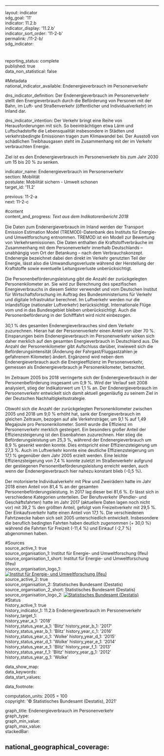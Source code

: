 ---

layout: indicator    
sdg_goal: '11'    
indicator: 11.2.b    
indicator_display: '11.2.b'    
indicator_sort_order: '11-2-b'    
permalink: /11-2-b/    
sdg_indicator:     

#    
reporting_status: complete    
published: true    
data_non_statistical: false    


#Metadata    
national_indicator_available: Endenergieverbrauch im Personenverkehr    
    
dns_indicator_definition: Der Endenergieverbrauch im Personenverkehr stellt den Energieverbrauch durch die Beförderung von Personen mit der Bahn, im Luft- und Straßenverkehr (öffentlicher und Individualverkehr) im Inland dar.    
    
dns_indicator_intention: Der Verkehr bringt eine Reihe von Herausforderungen mit sich. So beeinträchtigen etwa Lärm und Luftschadstoffe die Lebensqualität insbesondere in Städten und verkehrsbedingte Emissionen tragen zum Klimawandel bei. Der Ausstoß von schädlichen Treibhausgasen steht im Zusammenhang mit der im Verkehr verbrauchten Energie.<br><br>Ziel ist es den Endenergieverbrauch im Personenverkehr bis zum Jahr 2030 um 15 bis 20 % zu senken.     
    
indicator_name: Endenergieverbrauch im Personenverkehr    
section: Mobilität    
postulate: Mobilität sichern - Umwelt schonen    
target_id: '11.2'    
    
previous: 11-2-a    
next: 11-2-c    
    
#content    
content_and_progress: <i> Text aus dem Indikatorenbericht 2018</i><br><br>Die Daten zum Endenergieverbrauch im Inland werden der Transport Emission Estimation Model (TREMOD)-Datenbank des Instituts für Energie- und Umweltforschung entnommen. TREMOD ist ein Modell zur Bewertung von Verkehrsemissionen. Die Daten enthalten die Kraftstoffverbräuche im Zusammenhang mit dem Personenverkehr innerhalb Deutschlands – unabhängig vom Ort der Betankung – nach dem Verbrauchskonzept. Endenergie bezeichnet dabei den direkt im Verkehr genutzten Teil der Energie, lässt also die Umwandlungsverluste während der Herstellung der Kraftstoffe sowie eventuelle Leitungsverluste unberücksichtigt.<br><br>Die Personenbeförderungsleistung gibt die Anzahl der zurückgelegten Personenkilometer an. Sie wird zur Berechnung des spezifischen Energieverbrauchs in diesem Sektor verwendet und vom Deutschen Institut für Wirtschaftsforschung im Auftrag des Bundesministeriums für Verkehr und digitale Infrastruktur berechnet. Im Luftverkehr werden nur die Inlandsflüge (nationaler Luftverkehr) berücksichtigt. Internationale Flüge vom und in das Bundesgebiet bleiben unberücksichtigt. Auch die Personenbeförderung in der Schifffahrt wird nicht einbezogen.<br><br>30,1 % des gesamten Endenergieverbrauches sind dem Verkehr zuzurechnen. Hieran hat der Personenverkehr einen Anteil von über 70 %. Einsparungen beim Endenergieverbrauch im Personenverkehr wirken sich daher merklich auf den gesamten Energieverbrauch in Deutschland aus. Die Anzahl der Personenkilometer gibt Aufschluss darüber, inwieweit sich die Beförderungsintensität (Änderung der Fahrgast/Fluggastzahlen je gefahrenem Kilometer) ändert. Ergänzend wird neben dem Endenergieverbrauch auch die Energieeffizienz im Personenverkehr, gemessen als Endenergieverbrauch je Personenkilometer, betrachtet.<br><br>Im Zeitraum 2005 bis 2018 verringerte sich der Endenergieverbrauch in der Personenbeförderung insgesamt um 0,9 %. Wird der Verlauf seit 2008 analysiert, stieg der Indikatorwert um 1,1 % an. Der Endenergieverbrauch im Personenverkehr entwickelt sich damit aktuell gegenläufig zu seinem Ziel in der Deutschen Nachhaltigkeitsstrategie.<br><br>Obwohl sich die Anzahl der zurückgelegten Personenkilometer zwischen 2005 und 2018 um 9,0 % erhöht hat, sank der Energieverbrauch im gleichen Zeitraum, bezogen auf alle Verkehrsträger, um 9,1 % auf 1,49 Megajoule pro Personenkilometer. Somit wurde die Effizienz im Personenverkehr merklich gesteigert. Ein besonders großer Anteil der Effizienzsteigerung ist den Eisenbahnen zuzurechnen. Hier stieg die Beförderungsleistung um 25,3 %, während der Endenergieverbrauch um 8,9 % gesenkt werden konnte. Dies entspricht einer Effizienzsteigerung um 27,3 %. Auch im Luftverkehr konnte eine deutliche Effizienzsteigerung um 17,1 % gegenüber dem Jahr 2005 erzielt werden. Eine leichte Effizienzsteigerung von 7,4 % konnte zuletzt im Straßenverkehr aufgrund der gestiegenen Personentbeförderungsleistung erreicht werden, auch wenn der Endenergieverbrauch hier nahezu konstant blieb (-0,5 %).<br><br>Der motorisierte Individualverkehr mit Pkw und Zweirädern hatte im Jahr 2018 einen Anteil von 81,4 % an der gesamten Personenbeförderungsleistung. In 2017 lag dieser bei 81,6 %. Er lässt sich in verschiedene Kategorien unterteilen. Der Berufsverkehr (Pendler- und Geschäftsfahrten) hatte im Jahr 2017 (aktuellere Daten lagen noch nicht vor) mit 39,2 % den größten Anteil, gefolgt vom Freizeitverkehr mit 29,5 %. Der Einkaufsverkehr hatte einen Anteil von 17,1 %. Die verschiedenen Fahrtzwecke haben sich seit 2005 unterschiedlich entwickelt. Insbesondere die beruflich bedingten Fahrten haben deutlich zugenommen (+ 30,0 %) während die Fahrten für Freizeit (-11,4 %) und Einkauf (-2,7 %) abgenommen haben.    
    
#Sources    
source_active_1: true                
source_organisation_1: Institut für Energie- und Umweltforschung (Ifeu)                
source_organisation_1_short: Institut für Energie- und Umweltforschung (Ifeu)                
source_organisation_logo_1: <a href="https://www.ifeu.de/"><img src="https://g205sdgs.github.io/sdg-indicators/public/logos/ifeu.png" alt=" Institut für Energie- und Umweltforschung (Ifeu)" title="Klicken Sie hier um zu der Homepage der Organisation zu gelangen" /></a>                
source_active_2: true                
source_organisation_2: Statistisches Bundesamt (Destatis)                
source_organisation_2_short: Statistisches Bundesamt (Destatis)                
source_organisation_logo_2: <a href="https://www.destatis.de/DE/Home/_inhalt.html"><img src="https://g205sdgs.github.io/sdg-indicators/public/logos/destatis.png" alt=" Statistisches Bundesamt (Destatis)" title="Klicken Sie hier um zu der Homepage der Organisation zu gelangen" /></a>                    
#Status    
history_active_1: true                
history_indicator_1: 11.2.b Endenergieverbrauch im Personenverkehr                
history_target_1:  
history_year_a_1: '2018'                        
history_status_year_a_1: 'Blitz'
history_year_b_1: '2017'                        
history_status_year_b_1: 'Blitz'
history_year_c_1: '2016'                        
history_status_year_c_1: 'Wolke'
history_year_d_1: '2015'                        
history_status_year_d_1: 'Wolke'
history_year_e_1: '2014'                        
history_status_year_e_1: 'Blitz'
history_year_f_1: '2013'                        
history_status_year_f_1: 'Blitz'
history_year_g_1: '2012'                        
history_status_year_g_1: 'Wolke'    

data_show_map:     
data_keywords:    
data_start_values:     
    
data_footnote:     
    
computation_units: 2005 = 100    
copyright: '&copy; Statistisches Bundesamt (Destatis), 2021'
    
graph_title: Endenergieverbrauch im Personenverkehr    
graph_type:     
graph_min_value:     
graph_max_value:     
stackedBar:    

national_geographical_coverage:     
---    